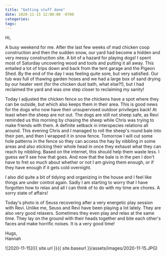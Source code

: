 ```yaml
---
title: "Getting stuff done"
date: 2020-11-15 12:00:00 -0700
categories:
tags:
---
```


Hi,

A busy weekend for me. After the last few weeks of mad chicken coop construction and then the sudden snow, our yard had become a hidden and very messy construction site. A bit of a hazard for playing dogs! I spent most of Saturday uncovering wood and tools and putting it all away. This entailed a lot of trips down and back from the tent garage and the Pigeon Shed. By the end of the day I was feeling quite sore, but very satisfied. Our tub was full of thawing garden hoses and we had a large box of sand drying by our heater vent (for the chicken dust bath, what else?!), but I had reclaimed the yard and was one step closer to reclaiming my sanity!

Today I adjusted the chicken fence so the chickens have a spot where they can be outside, but which also keeps them in their area. This is good news for the dogs who now have their unsupervised outdoor privileges back! At least when the sheep are not out. The dogs are still not sheep safe, as Revi reminded us this morning by chasing the sheep while Chris was trying to make friends with them. A definite setback in interspecies relations all around. This evening Chris and I managed to roll the sheep's round bale into their pen, and then I wrapped it in snow fence. Tomorrow I will cut some hole patterns in the fence so they can access the hay by nibbling in some areas and also sticking their whole head in once they exhaust what they can reach by nibbling. Based on the internet, this should help them waste less. I guess we'll see how that goes. And now that the bale is in the pen I don't have to fret so much about whether or not I am giving them enough, or if they have enough if it gets cold overnight.

I also did quite a bit of tidying and organizing in the house and I feel like things are under control again. Sadly I am starting to worry that I have forgotten how to relax and all I can think of to do with my time are chores. A sorry state of affairs! 

Today's photo is of Seuss recovering after a very energetic play session with Revi.  Unlike me, Seuss and Revi have been playing a lot lately. They are also very good relaxers. Sometimes they even play and relax at the same time. They lay on the ground with their heads together and bite each other's faces and make horrific noises. It is a very good time!

Hugs,<br />
Hannah

![2020-11-15]({{ site.url }}{{ site.baseurl }}/assets/images/2020-11-15.JPG)